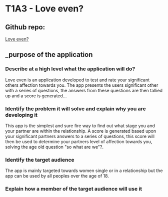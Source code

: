 # T1A3 - Love even?

## Github repo: 
[Love even?]()

## _purpose of the application

### Describe at a high level what the application will do?

Love even is an application developed to test and rate your significant others affection towards you.
The app presents the users significant other with a series of questions, the answers from these questions are then tallied up and a score is generated...

### Identify the problem it will solve and explain why you are developing it

This app is the simplest and sure fire way to find out what stage you and your partner are within the relationship. A score is generated based upon your significant partners answers to a series of questions, this score will then be used to determine your partners level of affection towards you, solving the age old question "so what are we"?.

### Identify the target audience

The app is mainly targeted towards women single or in a relationship but the app can be used by all peoples over the age of 18.

### Explain how a member of the target audience will use it

